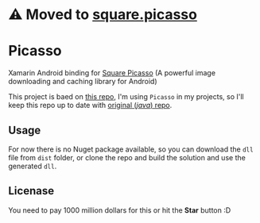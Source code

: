 # &#9888; Moved to [square.picasso](https://github.com/rightek/square.picasso)

# Picasso
 Xamarin Android binding for [Square Picasso](https://github.com/square/picasso) (A powerful image downloading and caching library for Android)
 
This project is baed on [this repo](https://github.com/mattleibow/square-bindings), I'm using `Picasso` in my projects, so I'll keep this repo up to date with [original (_java_) repo](https://github.com/square/picasso).
 
 ## Usage
For now there is no Nuget package available, so you can download the `dll` file from `dist` folder, or clone the repo and build the solution and use the generated `dll`.

## Licenase
You need to pay 1000 million dollars for this or hit the __Star__ button :D
